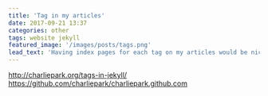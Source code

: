 ```yaml
---
title: 'Tag in my articles'
date: 2017-09-21 13:37
categories: other
tags: website jekyll
featured_image: '/images/posts/tags.png'
lead_text: 'Having index pages for each tag on my articles would be nice.'
---
```


http://charliepark.org/tags-in-jekyll/
https://github.com/charliepark/charliepark.github.com
